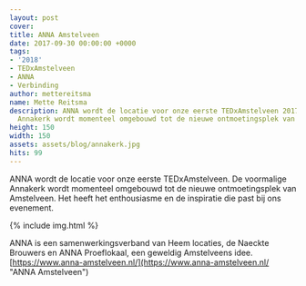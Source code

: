 ```yaml
---
layout: post
cover:
title: ANNA Amstelveen
date: 2017-09-30 00:00:00 +0000
tags:
- '2018'
- TEDxAmstelveen
- ANNA
- Verbinding
author: mettereitsma
name: Mette Reitsma
description: ANNA wordt de locatie voor onze eerste TEDxAmstelveen 2017. De voormalige
  Annakerk wordt momenteel omgebouwd tot de nieuwe ontmoetingsplek van Amstelveen.
height: 150
width: 150
assets: assets/blog/annakerk.jpg
hits: 99
---
```


ANNA wordt de locatie voor onze eerste TEDxAmstelveen. De voormalige Annakerk wordt momenteel omgebouwd tot de nieuwe ontmoetingsplek van Amstelveen. Het heeft het enthousiasme en de inspiratie die past bij ons evenement.

{% include img.html %}

ANNA is een samenwerkingsverband van Heem locaties, de Naeckte Brouwers en ANNA Proeflokaal,  een geweldig Amstelveens idee.
[https://www.anna-amstelveen.nl/](https://www.anna-amstelveen.nl/ "ANNA Amstelveen")
